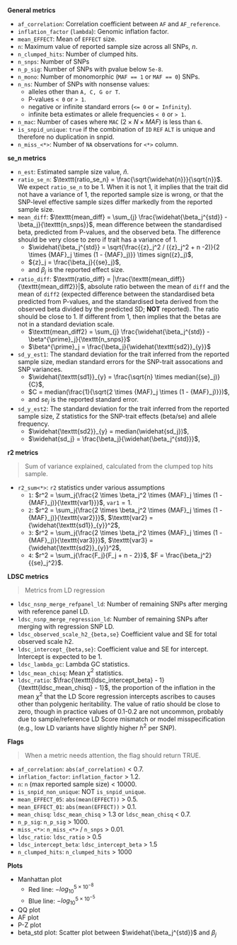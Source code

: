 **General metrics**

- `af_correlation`: Correlation coefficient between `AF` and `AF_reference`.
- `inflation_factor` (`lambda`): Genomic inflation factor.
- `mean_EFFECT`: Mean of `EFFECT` size.
- `n`: Maximum value of reported sample size across all SNPs, $n$.
- `n_clumped_hits`: Number of clumped hits.
- `n_snps`: Number of SNPs
- `n_p_sig`: Number of SNPs with pvalue below `5e-8`.
- `n_mono`: Number of monomorphic (`MAF == 1` or `MAF == 0`) SNPs.
- `n_ns`: Number of SNPs with nonsense values:
    - alleles other than `A, C, G or T`.
    - P-values `< 0` or `> 1`.
    - negative or infinite standard errors (`<= 0` or `= Infinity`).
    - infinite beta estimates or allele frequencies `< 0` or `> 1`.
- `n_mac`: Number of cases where `MAC`
  ($2 \times N \times MAF$) is less than `6`.
- `is_snpid_unique`: `true` if the combination of `ID` `REF` `ALT` is unique
  and therefore no duplication in snpid.
- `n_miss_<*>`: Number of `NA` observations for `<*>` column.

**se_n metrics**

- `n_est`: Estimated sample size value, $\widehat{n}$.
- `ratio_se_n`: $\texttt{ratio_se_n} = \frac{\sqrt{\widehat{n}}}{\sqrt{n}}$.
  We expect `ratio_se_n` to be 1. 
  When it is not 1, it implies that the trait did not have a variance of 1, 
  the reported sample size is wrong, or that the SNP-level effective sample sizes differ
  markedly from the reported sample size.
- `mean_diff`:
  $\texttt{mean_diff} = \sum_{j} \frac{\widehat{\beta_j^{std}} - \beta_j}{\texttt{n_snps}}$,
  mean difference between the standardised beta, predicted from P-values,
  and the observed beta. The difference should be very close to zero if trait has a variance of 1.
    - $\widehat{\beta_j^{std}} = \sqrt{\frac{{z}_j^2 / ({z}_j^2 + n -2)}{2 \times {MAF}_j \times (1 - {MAF}_j)}} \times sign({z}_j)$,
    - ${z}_j = \frac{\beta_j}{{se}_j}$,
    - and $\beta_j$ is the reported effect size.
- `ratio_diff`:
  $\texttt{ratio_diff} = |\frac{\texttt{mean_diff}}{\texttt{mean_diff2}}|$,
  absolute ratio between the mean of `diff` and the mean of `diff2`
  (expected difference between the standardised beta predicted from P-values, and the standardised beta
  derived from the observed beta divided by the predicted SD; **NOT** reported).
  The ratio should be close to 1. If different from 1, then implies that the betas are
  not in a standard deviation scale.
    - $\texttt{mean_diff2} = \sum_{j} \frac{\widehat{\beta_j^{std}} - \beta^{\prime}_j}{\texttt{n_snps}}$
    - $\beta^{\prime}_j = \frac{\beta_j}{\widehat{\texttt{sd2}}_{y}}$
- `sd_y_est1`:
  The standard deviation for the trait inferred from the reported sample size, median standard errors for
  the SNP-trait assocations and SNP variances.
    - $\widehat{\texttt{sd1}}_{y} = \frac{\sqrt{n} \times median({se}_j)}{C}$,
    - $C = median(\frac{1}{\sqrt{2 \times {MAF}_j \times (1 - {MAF}_j)}})$,
    - and ${se}_j$ is the reported standard error.
- `sd_y_est2`:
  The standard deviation for the trait inferred from the reported sample size, 
  Z statistics for the SNP-trait effects (beta/se) and allele frequency.
    - $\widehat{\texttt{sd2}}_{y} = median(\widehat{sd_j})$,
    - $\widehat{sd_j} = \frac{\beta_j}{\widehat{\beta_j^{std}}}$,


**r2 metrics**

> Sum of variance explained, calculated from the clumped top hits sample.

- `r2_sum<*>`: `r2` statistics under various assumptions
    - `1`:
      $r^2 = \sum_j{\frac{2 \times \beta_j^2 \times {MAF}_j \times (1 - {MAF}_j)}{\texttt{var1}}}$,
      $\texttt{var1} = 1$.
    - `2`:
      $r^2 = \sum_j{\frac{2 \times \beta_j^2 \times {MAF}_j \times (1 - {MAF}_j)}{\texttt{var2}}}$,
      $\texttt{var2} = {\widehat{\texttt{sd1}}_{y}}^2$,
    - `3`:
      $r^2 = \sum_j{\frac{2 \times \beta_j^2 \times {MAF}_j \times (1 - {MAF}_j)}{\texttt{var3}}}$,
      $\texttt{var3} = {\widehat{\texttt{sd2}}_{y}}^2$,
    - `4`:
      $r^2 = \sum_j{\frac{F_j}{F_j + n - 2}}$,
      $F = \frac{\beta_j^2}{{se}_j^2}$.

**LDSC metrics**

> Metrics from LD regression

- `ldsc_nsnp_merge_refpanel_ld`:
  Number of remaining SNPs after merging with reference panel LD.
- `ldsc_nsnp_merge_regression_ld`:
  Number of remaining SNPs after merging with regression SNP LD.
- `ldsc_observed_scale_h2_{beta,se}`
  Coefficient value and SE for total observed scale h2.
- `ldsc_intercept_{beta,se}`:
  Coefficient value and SE for intercept.
  Intercept is expected to be 1.
- `ldsc_lambda_gc`:
  Lambda GC statistics.
- `ldsc_mean_chisq`:
  Mean $\chi^2$ statistics.
- `ldsc_ratio`:
  $\frac{\texttt{ldsc_intercept_beta} - 1}{\texttt{ldsc_mean_chisq} - 1}$,
  the proportion of the inflation in the mean $\chi^2$ that the LD Score regression intercepts
  ascribes to causes other than polygenic heritability.
  The value of ratio should be close to zero, though in practice values of 0.1-0.2 are not
  uncommon, probably due to sample/reference LD Score mismatch or model misspecification
  (e.g., low LD variants have slightly higher $h^2$ per SNP).

**Flags**

> When a metric needs attention, the flag should return TRUE.

- `af_correlation`: `abs(af_correlation)` < 0.7.
- `inflation_factor`: `inflation_factor` > 1.2.
- `n`: `n` (max reported sample size) < 10000.
- `is_snpid_non_unique`: NOT `is_snpid_unique`.
- `mean_EFFECT_05`: `abs(mean(EFFECT))` > 0.5.
- `mean_EFFECT_01`: `abs(mean(EFFECT))` > 0.1.
- `mean_chisq`: `ldsc_mean_chisq` > 1.3 or `ldsc_mean_chisq` < 0.7.
- `n_p_sig`: `n_p_sig` > 1000.
- `miss_<*>`: `n_miss_<*>` / `n_snps` > 0.01.
- `ldsc_ratio`: `ldsc_ratio` > 0.5
- `ldsc_intercept_beta`: `ldsc_intercept_beta` > 1.5
- `n_clumped_hits`: `n_clumped_hits` > 1000

**Plots**

- Manhattan plot
    - Red line: $-log_{10}^{5 \times 10^{-8}}$
    - Blue line: $-log_{10}^{5 \times 10^{-5}}$
- QQ plot
- AF plot
- P-Z plot
- beta_std plot: 
  Scatter plot between $\widehat{\beta_j^{std}}$ and $\beta_j$
